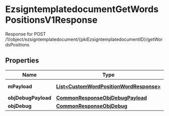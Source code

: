 

# EzsigntemplatedocumentGetWordsPositionsV1Response

Response for POST /1/object/ezsigntemplatedocument/{pkiEzsigntemplatedocumentID}/getWordsPositions

## Properties

| Name | Type | Description | Notes |
|------------ | ------------- | ------------- | -------------|
|**mPayload** | [**List&lt;CustomWordPositionWordResponse&gt;**](CustomWordPositionWordResponse.md) | Payload for POST /1/object/ezsigntemplatedocument/{pkiEzsigntemplatedocumentID}/getWordsPositions |  |
|**objDebugPayload** | [**CommonResponseObjDebugPayload**](CommonResponseObjDebugPayload.md) |  |  [optional] |
|**objDebug** | [**CommonResponseObjDebug**](CommonResponseObjDebug.md) |  |  [optional] |



